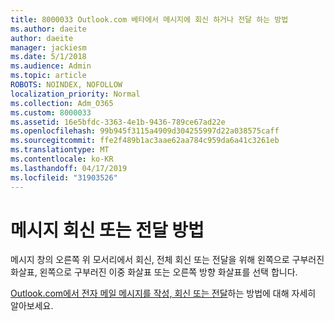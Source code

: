 ```yaml
---
title: 8000033 Outlook.com 베타에서 메시지에 회신 하거나 전달 하는 방법
ms.author: daeite
author: daeite
manager: jackiesm
ms.date: 5/1/2018
ms.audience: Admin
ms.topic: article
ROBOTS: NOINDEX, NOFOLLOW
localization_priority: Normal
ms.collection: Adm_O365
ms.custom: 8000033
ms.assetid: 16e5bfdc-3363-4e1b-9436-789ce67ad22e
ms.openlocfilehash: 99b945f3115a4909d304255997d22a038575caff
ms.sourcegitcommit: ffe2f489b1ac3aae62aa784c959da6a41c3261eb
ms.translationtype: MT
ms.contentlocale: ko-KR
ms.lasthandoff: 04/17/2019
ms.locfileid: "31903526"
---
```

# <a name="how-to-reply-to-or-forward-messages"></a>메시지 회신 또는 전달 방법

메시지 창의 오른쪽 위 모서리에서 회신, 전체 회신 또는 전달을 위해 왼쪽으로 구부러진 화살표, 왼쪽으로 구부러진 이중 화살표 또는 오른쪽 방향 화살표를 선택 합니다. 
  
[Outlook.com에서 전자 메일 메시지를 작성, 회신 또는 전달](https://go.microsoft.com/fwlink/p/?linkid=873141)하는 방법에 대해 자세히 알아보세요.
  

